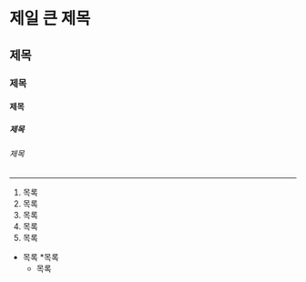 # 제일 큰 제목
## 제목
### 제목
#### 제목
##### 제목
###### 제목

***

1. 목록
2. 목록
3. 목록
4. 목록
5. 목록

* 목록
  *목록
  - 목록
